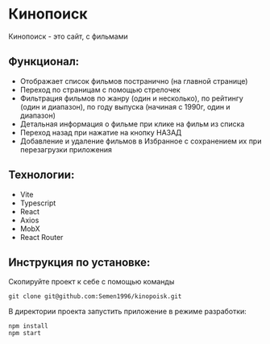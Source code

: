 # Кинопоиск
Кинопоиск - это сайт, с фильмами

## Функционал:

* Отображает список фильмов постранично (на главной странице)
* Переход по страницам с помощью стрелочек
* Фильтрация фильмов по жанру (один и несколько), по рейтингу (один и диапазон), по году выпуска (начиная с 1990г, один и диапазон)
* Детальная информация о фильме при клике на фильм из списка
* Переход назад при нажатие на кнопку НАЗАД
* Добавление и удаление фильмов в Избранное с сохранением их при перезагрузки приложения

## Технологии: 

* Vite
* Typescript
* React
* Axios
* MobX
* React Router

## Инструкция по установке: 


Скопируйте проект к себе с помощью команды

```
git clone git@github.com:Semen1996/kinopoisk.git
```

В директории проекта запустить приложение в режиме разработки:

```
npm install
npm start
```